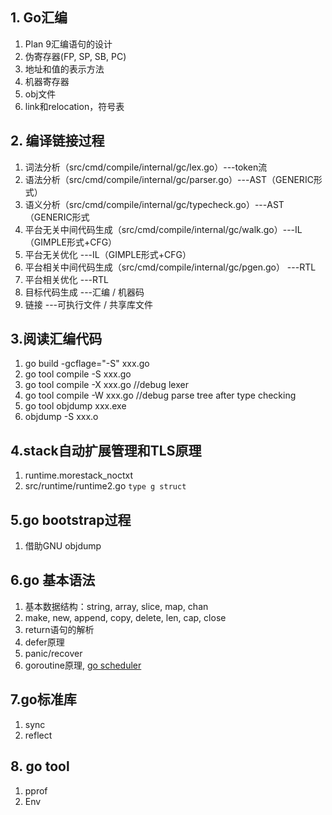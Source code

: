 ## 1. Go汇编

1. Plan 9汇编语句的设计
2. 伪寄存器(FP, SP, SB, PC)
3. 地址和值的表示方法
4. 机器寄存器
5. obj文件
6. link和relocation，符号表

## 2. 编译链接过程

1. 词法分析（src/cmd/compile/internal/gc/lex.go）---token流
2. 语法分析（src/cmd/compile/internal/gc/parser.go）---AST（GENERIC形式）
3. 语义分析（src/cmd/compile/internal/gc/typecheck.go）---AST（GENERIC形式
4. 平台无关中间代码生成（src/cmd/compile/internal/gc/walk.go）---IL（GIMPLE形式+CFG）
5. 平台无关优化  ---IL（GIMPLE形式+CFG）
6. 平台相关中间代码生成（src/cmd/compile/internal/gc/pgen.go）   ---RTL
7. 平台相关优化   ---RTL
8. 目标代码生成   ---汇编 / 机器码
9. 链接   ---可执行文件 / 共享库文件

## 3.阅读汇编代码

1. go build -gcflage="-S" xxx.go
2. go tool compile -S xxx.go
3. go tool compile -X xxx.go //debug lexer
4. go tool compile -W xxx.go //debug parse tree after type checking
5. go tool objdump xxx.exe
6. objdump -S xxx.o

## 4.stack自动扩展管理和TLS原理

1. runtime.morestack_noctxt
2. src/runtime/runtime2.go `type g struct `

## 5.go bootstrap过程

1. 借助GNU objdump

## 6.go 基本语法

1. 基本数据结构：string, array, slice, map, chan
2. make, new, append, copy, delete, len, cap, close
3. return语句的解析
4. defer原理
5. panic/recover
6. goroutine原理, [go scheduler](http://www.cs.columbia.edu/~aho/cs6998/reports/12-12-11_DeshpandeSponslerWeiss_GO.pdf)

## 7.go标准库

1. sync
2. reflect

## 8. go tool

1. pprof
2. Env


